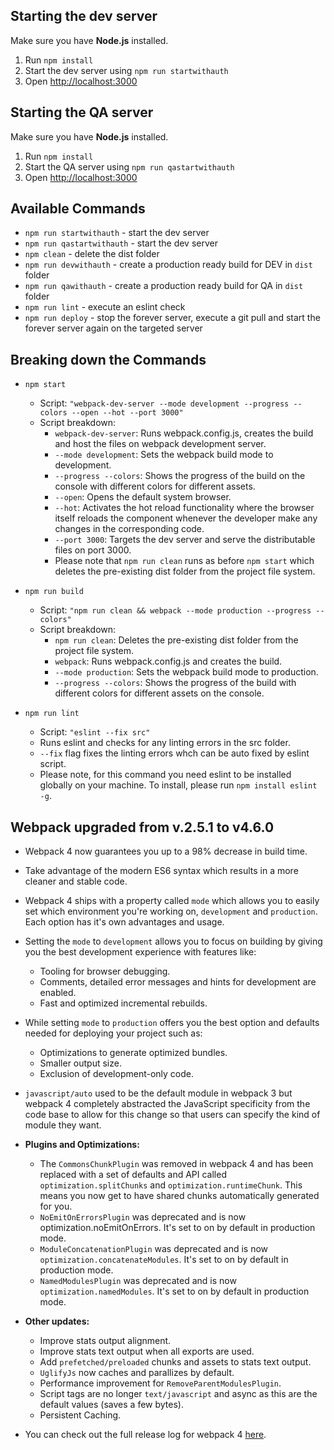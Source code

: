 ## Starting the dev server

Make sure you have **Node.js** installed.

1. Run `npm install`
2. Start the dev server using `npm run startwithauth`
3. Open [http://localhost:3000](http://localhost:3000)

## Starting the QA server

Make sure you have **Node.js** installed.

1. Run `npm install`
2. Start the QA server using `npm run qastartwithauth`
3. Open [http://localhost:3000](http://localhost:3000)

## Available Commands

- `npm run startwithauth` - start the dev server
- `npm run qastartwithauth` - start the dev server
- `npm clean` - delete the dist folder
- `npm run devwithauth` - create a production ready build for DEV in `dist` folder
- `npm run qawithauth` - create a production ready build for QA in `dist` folder
- `npm run lint` - execute an eslint check
- `npm run deploy` - stop the forever server, execute a git pull and start the forever server again on the targeted server

## Breaking down the Commands

- `npm start`
  - Script: `"webpack-dev-server --mode development --progress --colors --open --hot --port 3000"`
  - Script breakdown:
    - `webpack-dev-server`: Runs webpack.config.js, creates the build and host the files on webpack development server.
    - `--mode development`: Sets the webpack build mode to development.
    - `--progress --colors`: Shows the progress of the build on the console with different colors for different assets.
    - `--open`: Opens the default system browser.
    - `--hot`: Activates the hot reload functionality where the browser itself reloads the component whenever the developer make any changes in the corresponding code.
    - `--port 3000`: Targets the dev server and serve the distributable files on port 3000.
    - Please note that `npm run clean` runs as before `npm start` which deletes the pre-existing dist folder from the project file system.
- `npm run build`

  - Script: `"npm run clean && webpack --mode production --progress --colors"`
  - Script breakdown:
    - `npm run clean`: Deletes the pre-existing dist folder from the project file system.
    - `webpack`: Runs webpack.config.js and creates the build.
    - `--mode production`: Sets the webpack build mode to production.
    - `--progress --colors`: Shows the progress of the build with different colors for different assets on the console.

- `npm run lint`
  - Script: `"eslint --fix src"`
  - Runs eslint and checks for any linting errors in the src folder.
  - `--fix` flag fixes the linting errors whch can be auto fixed by eslint script.
  - Please note, for this command you need eslint to be installed globally on your machine. To install, please run `npm install eslint -g`.

## Webpack upgraded from v.2.5.1 to v4.6.0

- Webpack 4 now guarantees you up to a 98% decrease in build time.
- Take advantage of the modern ES6 syntax which results in a more cleaner and stable code.
- Webpack 4 ships with a property called `mode` which allows you to easily set which environment you're working on, `development` and `production`. Each option has it's own advantages and usage.
- Setting the `mode` to `development` allows you to focus on building by giving you the best development experience with features like:
  - Tooling for browser debugging.
  - Comments, detailed error messages and hints for development are enabled.
  - Fast and optimized incremental rebuilds.
- While setting `mode` to `production` offers you the best option and defaults needed for deploying your project such as:
  - Optimizations to generate optimized bundles.
  - Smaller output size.
  - Exclusion of development-only code.
- `javascript/auto` used to be the default module in webpack 3 but webpack 4 completely abstracted the JavaScript specificity from the code base to allow for this change so that users can specify the kind of module they want.

- **Plugins and Optimizations:**

  - The `CommonsChunkPlugin` was removed in webpack 4 and has been replaced with a set of defaults and API called `optimization.splitChunks` and `optimization.runtimeChunk`. This means you now get to have shared chunks automatically generated for you.
  - `NoEmitOnErrorsPlugin` was deprecated and is now optimization.noEmitOnErrors. It's set to on by default in production mode.
  - `ModuleConcatenationPlugin` was deprecated and is now `optimization.concatenateModules`. It's set to on by default in production mode.
  - `NamedModulesPlugin` was deprecated and is now `optimization.namedModules`. It's set to on by default in production mode.

- **Other updates:**

  - Improve stats output alignment.
  - Improve stats text output when all exports are used.
  - Add `prefetched/preloaded` chunks and assets to stats text output.
  - `UglifyJs` now caches and parallizes by default.
  - Performance improvement for `RemoveParentModulesPlugin`.
  - Script tags are no longer `text/javascript` and async as this are the default values (saves a few bytes).
  - Persistent Caching.

- You can check out the full release log for webpack 4 [here](https://github.com/webpack/webpack/releases).

